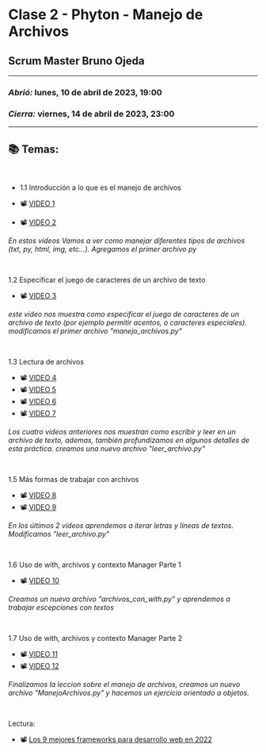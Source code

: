 # Clase 2 - Phyton - Manejo de Archivos
## Scrum Master Bruno Ojeda

---

### *Abrió:* lunes, 10 de abril de 2023, 19:00
### *Cierra:* viernes, 14 de abril de 2023, 23:00

---

## 📚 Temas:

<br>

- 1.1 Introducción a lo que es el manejo de archivos

- 📽 [VIDEO 1](https://frsrutneduar-my.sharepoint.com/:v:/g/personal/abetancud_frsr_utn_edu_ar/EUz75QjZ_wBGopZQ2yhA9ngB8lVHYDnxdWtPm_MClQpm4w?e=uU596R)

- 📽 [VIDEO 2](https://frsrutneduar-my.sharepoint.com/:v:/g/personal/abetancud_frsr_utn_edu_ar/EdqpvzUlPXNPlqQ858tq4gQB3Nch4NT-aSDav7uKhFY5Xg?e=3Y7Dtv)

 *En estos videos Vamos a ver como manejar diferentes tipos de archivos (txt, py, html, img, etc...). Agregamos el primer archivo py*

<br>

1.2 Especificar el juego de caracteres de un archivo de texto

- 📽 [VIDEO 3](https://frsrutneduar-my.sharepoint.com/:v:/g/personal/abetancud_frsr_utn_edu_ar/EXBDFr8PBJJBkpfU9kziho0BfulypB_oyXX0t4_9HRxSbA?e=NCrAqA)

 *este video nos muestra como especificar el juego de caracteres de un archivo de texto (por ejemplo permitir acentos, o caracteres especiales). modificamos el primer archivo "manejo_archivos.py"*

<br>

1.3 Lectura de archivos

- 📽 [VIDEO 4](https://frsrutneduar-my.sharepoint.com/:v:/g/personal/abetancud_frsr_utn_edu_ar/EUm-IBmchX1DnxmHjXrxIkEB4wuRPpaK1VXDsBx9ab0K_w?e=kMmm7y)
- 📽 [VIDEO 5](https://frsrutneduar-my.sharepoint.com/:v:/g/personal/abetancud_frsr_utn_edu_ar/Ec1BoXfjpRBNooS_88ieZEMBTEUspw_jpMsIpnYeFbW1zg?e=pg5XXq)
- 📽 [VIDEO 6](https://frsrutneduar-my.sharepoint.com/:v:/g/personal/abetancud_frsr_utn_edu_ar/Eb778DLD6nRBpPFqRE7aL5EBfXAgyxzo5NvqkzJlbRcavg?e=cakF9G)
- 📽 [VIDEO 7](https://frsrutneduar-my.sharepoint.com/:v:/g/personal/abetancud_frsr_utn_edu_ar/EVWz54rAyvhJg5ebUbT-0dgBIhJQBAsxIeRJNYPDvu87Aw?e=pmqOND)

*Los cuatro videos anteriores nos muestran como escribir y leer en un archivo de texto, ademas, también profundizamos en algunos detalles de esta práctica. creamos una nuevo archivo "leer_archivo.py"*

<br>

1.5 Más formas de trabajar con archivos

- 📽 [VIDEO 8](https://frsrutneduar-my.sharepoint.com/:v:/g/personal/abetancud_frsr_utn_edu_ar/Ed-bZnNNRbtAniq9OClUircBsaom9HXQ2cLrjeGmdYzaMw?e=GktLYv)
- 📽 [VIDEO 9](https://frsrutneduar-my.sharepoint.com/:v:/g/personal/abetancud_frsr_utn_edu_ar/EXRTokm0cStDsQnOb6ZerEsB66GhXoXBBoEgRGSsMQvIKg?e=DXz7jp)

 *En los últimos 2 videos aprendemos a iterar letras y lineas de textos. Modificamos "leer_archivo.py"*

<br>

1.6 Uso de with, archivos y contexto Manager Parte 1

- 📽 [VIDEO 10](https://frsrutneduar-my.sharepoint.com/:v:/g/personal/abetancud_frsr_utn_edu_ar/EZ0hoWrm2iRFuaNcxawrlIAB3RC9q752CTqrnBxpjbXOWw?e=avQMlX)

 *Creamos un nuevo archivo "archivos_con_with.py" y aprendemos a trabajar escepciones con textos*

<br>

1.7 Uso de with, archivos y contexto Manager Parte 2

- 📽 [VIDEO 11](https://frsrutneduar-my.sharepoint.com/:v:/g/personal/abetancud_frsr_utn_edu_ar/EVoKvJ5lB9dMja4vk_ch2asBjnk5f2xt0rqAsjy0WstHhw?e=UQqMAf)
- 📽 [VIDEO 12](https://frsrutneduar-my.sharepoint.com/:v:/g/personal/abetancud_frsr_utn_edu_ar/EWYFkE51vjhDnSEcc8Y0AC8BvD_DnD24WCGjoVVtrGol3Q?e=zw41rI)

 *Finalizamos la leccion sobre el manejo de archivos, creamos un nuevo archivo "ManejoArchivos.py" y hacemos un ejercicio orientado a objetos.*

<br>

Lectura:

- 📽 [Los 9 mejores frameworks para desarrollo web en 2022](https://frsrutneduar-my.sharepoint.com/:p:/g/personal/abetancud_frsr_utn_edu_ar/EfS2C9FdRdVKjrTAOSh4L2IBVV1u2Ao8IVLC-_aFsErljw?e=5spjXn)


